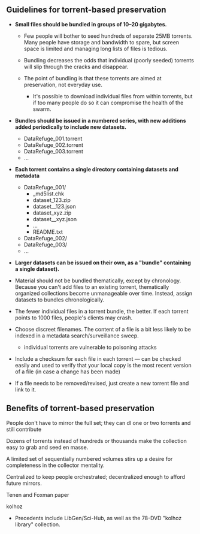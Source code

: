 ## Guidelines for torrent-based preservation

- **Small files should be bundled in groups of 10–20 gigabytes.**

  - Few people will bother to seed hundreds of separate 25MB torrents. Many people have storage and bandwidth to spare, but screen space is limited and managing long lists of files is tedious.

  - Bundling decreases the odds that individual (poorly seeded) torrents will slip through the cracks and disappear.

  - The point of bundling is that these torrents are aimed at preservation, not everyday use.

    - It's possible to download individual files from within torrents, but if too many people do so it can compromise the health of the swarm.


- **Bundles should be issued in a numbered series, with new additions added periodically to include new datasets.**

    - DataRefuge_001.torrent
    - DataRefuge_002.torrent
    - DataRefuge_003.torrent
    - ...

- **Each torrent contains a single directory containing datasets and metadata**

    - DataRefuge\_001/
        - _md5list.chk
        - dataset\_123.zip
        - dataset\__123.json
        - dataset\_xyz.zip
        - dataset\__xyz.json
        - ...
        - README.txt
    - DataRefuge_002/
    - DataRefuge_003/
    - ...


- **Larger datasets can be issued on their own, as a "bundle" containing a single dataset).**



- Material should not be bundled thematically, except by chronology. Because you can't add files to an existing torrent, thematically organized collections become unmanageable over time. Instead, assign datasets to bundles chronologically.

- The fewer individual files in a torrent bundle, the better. If each torrent points to 1000 files, people's clients may crash.

- Choose discreet filenames. The content of a file is a bit less likely to be indexed in a metadata search/surveillance sweep.
    - individual torrents are vulnerable to poisoning attacks

- Include a checksum for each file in each torrent — can be checked easily and used to verify that your local copy is the most recent version of a file (in case a change has been made)


- If a file needs to be removed/revised, just create a new torrent file and link to it.


## Benefits of torrent-based preservation

People don't have to mirror the full set; they can dl one or two torrents and still contribute

Dozens of torrents instead of hundreds or thousands make the collection easy to grab and seed en masse.

A limited set of sequentially numbered volumes stirs up a desire for completeness in the collector mentality.

Centralized to keep people orchestrated; decentralized enough to afford future mirrors.




Tenen and Foxman paper

kolhoz


 - Precedents include LibGen/Sci-Hub, as well as the 78-DVD "kolhoz library" collection.
